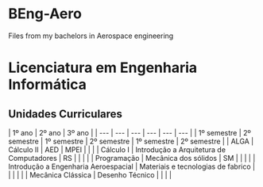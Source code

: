 # BEng-Aero
Files from my bachelors in Aerospace engineering
# Licenciatura em Engenharia Informática

## Unidades Curriculares

| 1º ano  | 2º ano   | 3º ano   |
| --- | --- | --- | --- | --- | --- |
| 1º semestre | 2º semestre | 1º semestre | 2º semestre | 1º semestre | 2º semestre |
| ALGA | Cálculo II | AED | MPEI | | |
| Cálculo I | Introdução a Arquitetura de Computadores | RS | | | |
| Programação | Mecânica dos sólidos | SM | | | |
| Introdução a Engenharia Aeroespacial | Materiais e tecnologias de fabrico | | | | |
| Mecânica Clássica | Desenho Técnico | | | | 
